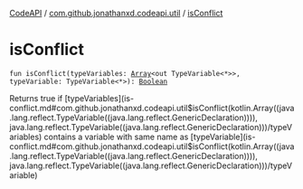 [CodeAPI](../index.md) / [com.github.jonathanxd.codeapi.util](index.md) / [isConflict](.)

# isConflict

`fun isConflict(typeVariables: `[`Array`](https://kotlinlang.org/api/latest/jvm/stdlib/kotlin/-array/index.html)`<out TypeVariable<*>>, typeVariable: TypeVariable<*>): `[`Boolean`](https://kotlinlang.org/api/latest/jvm/stdlib/kotlin/-boolean/index.html)

Returns true if [typeVariables](is-conflict.md#com.github.jonathanxd.codeapi.util$isConflict(kotlin.Array((java.lang.reflect.TypeVariable((java.lang.reflect.GenericDeclaration)))), java.lang.reflect.TypeVariable((java.lang.reflect.GenericDeclaration)))/typeVariables) contains a variable with same name as [typeVariable](is-conflict.md#com.github.jonathanxd.codeapi.util$isConflict(kotlin.Array((java.lang.reflect.TypeVariable((java.lang.reflect.GenericDeclaration)))), java.lang.reflect.TypeVariable((java.lang.reflect.GenericDeclaration)))/typeVariable)

